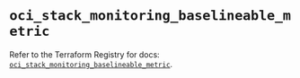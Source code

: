 # `oci_stack_monitoring_baselineable_metric`

Refer to the Terraform Registry for docs: [`oci_stack_monitoring_baselineable_metric`](https://registry.terraform.io/providers/oracle/oci/7.19.0/docs/resources/stack_monitoring_baselineable_metric).
